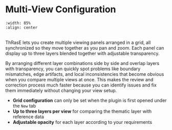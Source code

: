 # Multi-View Configuration

```{image} images/layer_toolbar.webp
:width: 85%
:align: center
```
<br>
ThRasE lets you create multiple viewing panels arranged in a grid, all synchronized so they move together as you pan and zoom. Each panel can display up to three layers blended together with adjustable transparency.

By arranging different layer combinations side by side and overlap layers with transparency, you can quickly spot problems like boundary mismatches, edge artifacts, and local inconsistencies that become obvious when you compare multiple views at once. This makes the review and correction process much faster because you can identify issues and fix them immediately without changing your view setup.
<br>

- **Grid configuration** can only be set when the plugin is first opened under the `New` tab
- **Up to three layers per view** for comparing the thematic layer with reference data
- **Adjustable opacity** for each layer according to your requirements
